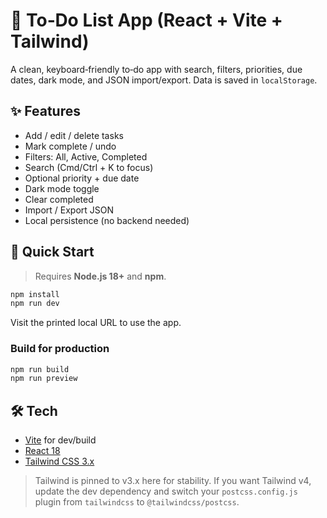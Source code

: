 # 📝 To‑Do List App (React + Vite + Tailwind)

A clean, keyboard‑friendly to‑do app with search, filters, priorities, due dates, dark mode, and JSON import/export. Data is saved in `localStorage`.

## ✨ Features
- Add / edit / delete tasks
- Mark complete / undo
- Filters: All, Active, Completed
- Search (Cmd/Ctrl + K to focus)
- Optional priority + due date
- Dark mode toggle
- Clear completed
- Import / Export JSON
- Local persistence (no backend needed)

## 🚀 Quick Start

> Requires **Node.js 18+** and **npm**.

```bash
npm install
npm run dev
```

Visit the printed local URL to use the app.

### Build for production

```bash
npm run build
npm run preview
```

## 🛠 Tech
- [Vite](https://vitejs.dev/) for dev/build
- [React 18](https://react.dev/)
- [Tailwind CSS 3.x](https://tailwindcss.com/)

> Tailwind is pinned to v3.x here for stability. If you want Tailwind v4, update the dev dependency and switch your `postcss.config.js` plugin from `tailwindcss` to `@tailwindcss/postcss`.
